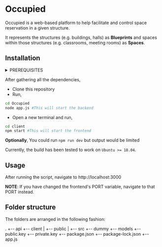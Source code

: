 # Occupied
Occupied is a web-based platform to help facilitate and control space reservation in a given structure.

It represents the structures (e.g. buildings, halls) as **Blueprints** and spaces within those structures (e.g. classrooms, meeting rooms) as **Spaces**.

## Installation

<details>
    <summary> PREREQUISITES </summary>

    * Node.JS + NPM
    * PostgreSQL
    * 512 bit (Public, Private) pair
    * Environment Variables
</details>

After gathering all the dependencies,

* Clone this repository
* Run,
```bash
cd Occupied
node app.js #This will start the backend
```
* Open a new terminal and run,
```bash
cd client
npm start #This will start the frontend
```
**Optionally**,
You could run `npm run dev` but output would be limited

Currently, the build has been tested to work on `Ubuntu >= 18.04`. 

## Usage
After running the script, navigate to http://localhost:3000 

**NOTE**: If you have changed the frontend's PORT variable, navigate to that PORT instead. 

## Folder structure

The folders are arranged in the following fashion:

.
+-- api
+-- client
|   +-- public
|   +-- src
+-- dummy
+-- models
+-- public.key
+-- private.key
+-- package.json
+-- package-lock.json
+-- app.js